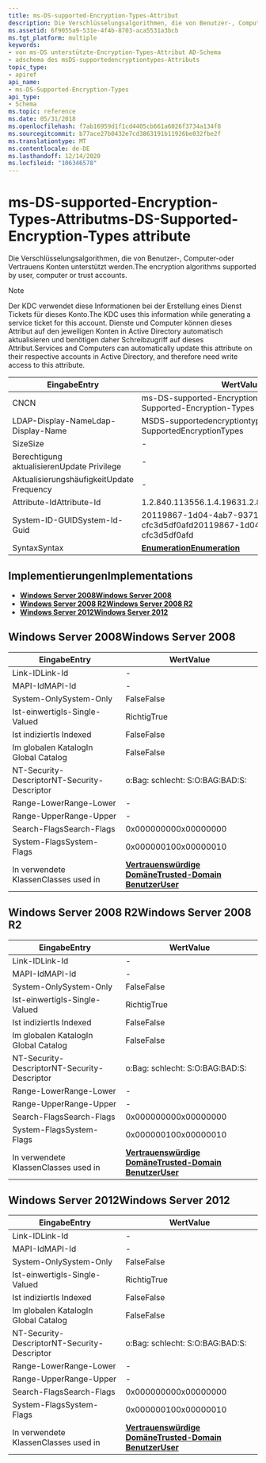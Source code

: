 ```yaml
---
title: ms-DS-supported-Encryption-Types-Attribut
description: Die Verschlüsselungsalgorithmen, die von Benutzer-, Computer-oder Vertrauens Konten unterstützt werden. Beachten Sie, dass der KDC diese Informationen beim Erstellen eines Dienst Tickets für dieses Konto verwendet.
ms.assetid: 6f9055a9-531e-4f4b-8703-aca5531a3bcb
ms.tgt_platform: multiple
keywords:
- von ms-DS unterstützte-Encryption-Types-Attribut AD-Schema
- adschema des msDS-supportedencryptiontypes-Attributs
topic_type:
- apiref
api_name:
- ms-DS-Supported-Encryption-Types
api_type:
- Schema
ms.topic: reference
ms.date: 05/31/2018
ms.openlocfilehash: f7ab16959d1f1cd4405cb661a6026f3734a134f8
ms.sourcegitcommit: b77ace27b0432e7cd3863191b11926be032fbe2f
ms.translationtype: MT
ms.contentlocale: de-DE
ms.lasthandoff: 12/14/2020
ms.locfileid: "106346578"
---
```

# <a name="ms-ds-supported-encryption-types-attribute"></a><span data-ttu-id="d66e4-105">ms-DS-supported-Encryption-Types-Attribut</span><span class="sxs-lookup"><span data-stu-id="d66e4-105">ms-DS-Supported-Encryption-Types attribute</span></span>

<span data-ttu-id="d66e4-106">Die Verschlüsselungsalgorithmen, die von Benutzer-, Computer-oder Vertrauens Konten unterstützt werden.</span><span class="sxs-lookup"><span data-stu-id="d66e4-106">The encryption algorithms supported by user, computer or trust accounts.</span></span>

> [!Note]  
> <span data-ttu-id="d66e4-107">Der KDC verwendet diese Informationen bei der Erstellung eines Dienst Tickets für dieses Konto.</span><span class="sxs-lookup"><span data-stu-id="d66e4-107">The KDC uses this information while generating a service ticket for this account.</span></span> <span data-ttu-id="d66e4-108">Dienste und Computer können dieses Attribut auf den jeweiligen Konten in Active Directory automatisch aktualisieren und benötigen daher Schreibzugriff auf dieses Attribut.</span><span class="sxs-lookup"><span data-stu-id="d66e4-108">Services and Computers can automatically update this attribute on their respective accounts in Active Directory, and therefore need write access to this attribute.</span></span>

 



| <span data-ttu-id="d66e4-109">Eingabe</span><span class="sxs-lookup"><span data-stu-id="d66e4-109">Entry</span></span> | <span data-ttu-id="d66e4-110">Wert</span><span class="sxs-lookup"><span data-stu-id="d66e4-110">Value</span></span> |
|-------------------|--------------------------------------|
| <span data-ttu-id="d66e4-111">CN</span><span class="sxs-lookup"><span data-stu-id="d66e4-111">CN</span></span>                | <span data-ttu-id="d66e4-112">ms-DS-supported-Encryption-Types</span><span class="sxs-lookup"><span data-stu-id="d66e4-112">ms-DS-Supported-Encryption-Types</span></span>     |
| <span data-ttu-id="d66e4-113">LDAP-Display-Name</span><span class="sxs-lookup"><span data-stu-id="d66e4-113">Ldap-Display-Name</span></span> | <span data-ttu-id="d66e4-114">MSDS-supportedencryptiontypes</span><span class="sxs-lookup"><span data-stu-id="d66e4-114">msDS-SupportedEncryptionTypes</span></span>        |
| <span data-ttu-id="d66e4-115">Size</span><span class="sxs-lookup"><span data-stu-id="d66e4-115">Size</span></span>              | \-                                   |
| <span data-ttu-id="d66e4-116">Berechtigung aktualisieren</span><span class="sxs-lookup"><span data-stu-id="d66e4-116">Update Privilege</span></span>  | \-                                   |
| <span data-ttu-id="d66e4-117">Aktualisierungshäufigkeit</span><span class="sxs-lookup"><span data-stu-id="d66e4-117">Update Frequency</span></span>  | \-                                   |
| <span data-ttu-id="d66e4-118">Attribute-Id</span><span class="sxs-lookup"><span data-stu-id="d66e4-118">Attribute-Id</span></span>      | <span data-ttu-id="d66e4-119">1.2.840.113556.1.4.1963</span><span class="sxs-lookup"><span data-stu-id="d66e4-119">1.2.840.113556.1.4.1963</span></span>              |
| <span data-ttu-id="d66e4-120">System-ID-GUID</span><span class="sxs-lookup"><span data-stu-id="d66e4-120">System-Id-Guid</span></span>    | <span data-ttu-id="d66e4-121">20119867-1d04-4ab7-9371-cfc3d5df0afd</span><span class="sxs-lookup"><span data-stu-id="d66e4-121">20119867-1d04-4ab7-9371-cfc3d5df0afd</span></span> |
| <span data-ttu-id="d66e4-122">Syntax</span><span class="sxs-lookup"><span data-stu-id="d66e4-122">Syntax</span></span>            | [<span data-ttu-id="d66e4-123">**Enumeration**</span><span class="sxs-lookup"><span data-stu-id="d66e4-123">**Enumeration**</span></span>](s-enumeration.md) |



## <a name="implementations"></a><span data-ttu-id="d66e4-124">Implementierungen</span><span class="sxs-lookup"><span data-stu-id="d66e4-124">Implementations</span></span>

-   [<span data-ttu-id="d66e4-125">**Windows Server 2008**</span><span class="sxs-lookup"><span data-stu-id="d66e4-125">**Windows Server 2008**</span></span>](#windows-server-2008)
-   [<span data-ttu-id="d66e4-126">**Windows Server 2008 R2**</span><span class="sxs-lookup"><span data-stu-id="d66e4-126">**Windows Server 2008 R2**</span></span>](#windows-server-2008-r2)
-   [<span data-ttu-id="d66e4-127">**Windows Server 2012**</span><span class="sxs-lookup"><span data-stu-id="d66e4-127">**Windows Server 2012**</span></span>](#windows-server-2012)

## <a name="windows-server-2008"></a><span data-ttu-id="d66e4-128">Windows Server 2008</span><span class="sxs-lookup"><span data-stu-id="d66e4-128">Windows Server 2008</span></span>



| <span data-ttu-id="d66e4-129">Eingabe</span><span class="sxs-lookup"><span data-stu-id="d66e4-129">Entry</span></span> | <span data-ttu-id="d66e4-130">Wert</span><span class="sxs-lookup"><span data-stu-id="d66e4-130">Value</span></span> |
|------------------------|----------------------------------------------------------------------------------------|
| <span data-ttu-id="d66e4-131">Link-ID</span><span class="sxs-lookup"><span data-stu-id="d66e4-131">Link-Id</span></span>                | \-                                                                                     |
| <span data-ttu-id="d66e4-132">MAPI-Id</span><span class="sxs-lookup"><span data-stu-id="d66e4-132">MAPI-Id</span></span>                | \-                                                                                     |
| <span data-ttu-id="d66e4-133">System-Only</span><span class="sxs-lookup"><span data-stu-id="d66e4-133">System-Only</span></span>            | <span data-ttu-id="d66e4-134">False</span><span class="sxs-lookup"><span data-stu-id="d66e4-134">False</span></span>                                                                                  |
| <span data-ttu-id="d66e4-135">Ist-einwertig</span><span class="sxs-lookup"><span data-stu-id="d66e4-135">Is-Single-Valued</span></span>       | <span data-ttu-id="d66e4-136">Richtig</span><span class="sxs-lookup"><span data-stu-id="d66e4-136">True</span></span>                                                                                   |
| <span data-ttu-id="d66e4-137">Ist indiziert</span><span class="sxs-lookup"><span data-stu-id="d66e4-137">Is Indexed</span></span>             | <span data-ttu-id="d66e4-138">False</span><span class="sxs-lookup"><span data-stu-id="d66e4-138">False</span></span>                                                                                  |
| <span data-ttu-id="d66e4-139">Im globalen Katalog</span><span class="sxs-lookup"><span data-stu-id="d66e4-139">In Global Catalog</span></span>      | <span data-ttu-id="d66e4-140">False</span><span class="sxs-lookup"><span data-stu-id="d66e4-140">False</span></span>                                                                                  |
| <span data-ttu-id="d66e4-141">NT-Security-Descriptor</span><span class="sxs-lookup"><span data-stu-id="d66e4-141">NT-Security-Descriptor</span></span> | <span data-ttu-id="d66e4-142">o:Bag: schlecht: S:</span><span class="sxs-lookup"><span data-stu-id="d66e4-142">O:BAG:BAD:S:</span></span>                                                                           |
| <span data-ttu-id="d66e4-143">Range-Lower</span><span class="sxs-lookup"><span data-stu-id="d66e4-143">Range-Lower</span></span>            | \-                                                                                     |
| <span data-ttu-id="d66e4-144">Range-Upper</span><span class="sxs-lookup"><span data-stu-id="d66e4-144">Range-Upper</span></span>            | \-                                                                                     |
| <span data-ttu-id="d66e4-145">Search-Flags</span><span class="sxs-lookup"><span data-stu-id="d66e4-145">Search-Flags</span></span>           | <span data-ttu-id="d66e4-146">0x00000000</span><span class="sxs-lookup"><span data-stu-id="d66e4-146">0x00000000</span></span>                                                                             |
| <span data-ttu-id="d66e4-147">System-Flags</span><span class="sxs-lookup"><span data-stu-id="d66e4-147">System-Flags</span></span>           | <span data-ttu-id="d66e4-148">0x00000010</span><span class="sxs-lookup"><span data-stu-id="d66e4-148">0x00000010</span></span>                                                                             |
| <span data-ttu-id="d66e4-149">In verwendete Klassen</span><span class="sxs-lookup"><span data-stu-id="d66e4-149">Classes used in</span></span>        | [<span data-ttu-id="d66e4-150">**Vertrauenswürdige Domäne**</span><span class="sxs-lookup"><span data-stu-id="d66e4-150">**Trusted-Domain**</span></span>](c-trusteddomain.md)<br/> [<span data-ttu-id="d66e4-151">**Benutzer**</span><span class="sxs-lookup"><span data-stu-id="d66e4-151">**User**</span></span>](c-user.md)<br/> |



## <a name="windows-server-2008-r2"></a><span data-ttu-id="d66e4-152">Windows Server 2008 R2</span><span class="sxs-lookup"><span data-stu-id="d66e4-152">Windows Server 2008 R2</span></span>



| <span data-ttu-id="d66e4-153">Eingabe</span><span class="sxs-lookup"><span data-stu-id="d66e4-153">Entry</span></span> | <span data-ttu-id="d66e4-154">Wert</span><span class="sxs-lookup"><span data-stu-id="d66e4-154">Value</span></span> |
|------------------------|----------------------------------------------------------------------------------------|
| <span data-ttu-id="d66e4-155">Link-ID</span><span class="sxs-lookup"><span data-stu-id="d66e4-155">Link-Id</span></span>                | \-                                                                                     |
| <span data-ttu-id="d66e4-156">MAPI-Id</span><span class="sxs-lookup"><span data-stu-id="d66e4-156">MAPI-Id</span></span>                | \-                                                                                     |
| <span data-ttu-id="d66e4-157">System-Only</span><span class="sxs-lookup"><span data-stu-id="d66e4-157">System-Only</span></span>            | <span data-ttu-id="d66e4-158">False</span><span class="sxs-lookup"><span data-stu-id="d66e4-158">False</span></span>                                                                                  |
| <span data-ttu-id="d66e4-159">Ist-einwertig</span><span class="sxs-lookup"><span data-stu-id="d66e4-159">Is-Single-Valued</span></span>       | <span data-ttu-id="d66e4-160">Richtig</span><span class="sxs-lookup"><span data-stu-id="d66e4-160">True</span></span>                                                                                   |
| <span data-ttu-id="d66e4-161">Ist indiziert</span><span class="sxs-lookup"><span data-stu-id="d66e4-161">Is Indexed</span></span>             | <span data-ttu-id="d66e4-162">False</span><span class="sxs-lookup"><span data-stu-id="d66e4-162">False</span></span>                                                                                  |
| <span data-ttu-id="d66e4-163">Im globalen Katalog</span><span class="sxs-lookup"><span data-stu-id="d66e4-163">In Global Catalog</span></span>      | <span data-ttu-id="d66e4-164">False</span><span class="sxs-lookup"><span data-stu-id="d66e4-164">False</span></span>                                                                                  |
| <span data-ttu-id="d66e4-165">NT-Security-Descriptor</span><span class="sxs-lookup"><span data-stu-id="d66e4-165">NT-Security-Descriptor</span></span> | <span data-ttu-id="d66e4-166">o:Bag: schlecht: S:</span><span class="sxs-lookup"><span data-stu-id="d66e4-166">O:BAG:BAD:S:</span></span>                                                                           |
| <span data-ttu-id="d66e4-167">Range-Lower</span><span class="sxs-lookup"><span data-stu-id="d66e4-167">Range-Lower</span></span>            | \-                                                                                     |
| <span data-ttu-id="d66e4-168">Range-Upper</span><span class="sxs-lookup"><span data-stu-id="d66e4-168">Range-Upper</span></span>            | \-                                                                                     |
| <span data-ttu-id="d66e4-169">Search-Flags</span><span class="sxs-lookup"><span data-stu-id="d66e4-169">Search-Flags</span></span>           | <span data-ttu-id="d66e4-170">0x00000000</span><span class="sxs-lookup"><span data-stu-id="d66e4-170">0x00000000</span></span>                                                                             |
| <span data-ttu-id="d66e4-171">System-Flags</span><span class="sxs-lookup"><span data-stu-id="d66e4-171">System-Flags</span></span>           | <span data-ttu-id="d66e4-172">0x00000010</span><span class="sxs-lookup"><span data-stu-id="d66e4-172">0x00000010</span></span>                                                                             |
| <span data-ttu-id="d66e4-173">In verwendete Klassen</span><span class="sxs-lookup"><span data-stu-id="d66e4-173">Classes used in</span></span>        | [<span data-ttu-id="d66e4-174">**Vertrauenswürdige Domäne**</span><span class="sxs-lookup"><span data-stu-id="d66e4-174">**Trusted-Domain**</span></span>](c-trusteddomain.md)<br/> [<span data-ttu-id="d66e4-175">**Benutzer**</span><span class="sxs-lookup"><span data-stu-id="d66e4-175">**User**</span></span>](c-user.md)<br/> |



## <a name="windows-server-2012"></a><span data-ttu-id="d66e4-176">Windows Server 2012</span><span class="sxs-lookup"><span data-stu-id="d66e4-176">Windows Server 2012</span></span>



| <span data-ttu-id="d66e4-177">Eingabe</span><span class="sxs-lookup"><span data-stu-id="d66e4-177">Entry</span></span> | <span data-ttu-id="d66e4-178">Wert</span><span class="sxs-lookup"><span data-stu-id="d66e4-178">Value</span></span> |
|------------------------|----------------------------------------------------------------------------------------|
| <span data-ttu-id="d66e4-179">Link-ID</span><span class="sxs-lookup"><span data-stu-id="d66e4-179">Link-Id</span></span>                | \-                                                                                     |
| <span data-ttu-id="d66e4-180">MAPI-Id</span><span class="sxs-lookup"><span data-stu-id="d66e4-180">MAPI-Id</span></span>                | \-                                                                                     |
| <span data-ttu-id="d66e4-181">System-Only</span><span class="sxs-lookup"><span data-stu-id="d66e4-181">System-Only</span></span>            | <span data-ttu-id="d66e4-182">False</span><span class="sxs-lookup"><span data-stu-id="d66e4-182">False</span></span>                                                                                  |
| <span data-ttu-id="d66e4-183">Ist-einwertig</span><span class="sxs-lookup"><span data-stu-id="d66e4-183">Is-Single-Valued</span></span>       | <span data-ttu-id="d66e4-184">Richtig</span><span class="sxs-lookup"><span data-stu-id="d66e4-184">True</span></span>                                                                                   |
| <span data-ttu-id="d66e4-185">Ist indiziert</span><span class="sxs-lookup"><span data-stu-id="d66e4-185">Is Indexed</span></span>             | <span data-ttu-id="d66e4-186">False</span><span class="sxs-lookup"><span data-stu-id="d66e4-186">False</span></span>                                                                                  |
| <span data-ttu-id="d66e4-187">Im globalen Katalog</span><span class="sxs-lookup"><span data-stu-id="d66e4-187">In Global Catalog</span></span>      | <span data-ttu-id="d66e4-188">False</span><span class="sxs-lookup"><span data-stu-id="d66e4-188">False</span></span>                                                                                  |
| <span data-ttu-id="d66e4-189">NT-Security-Descriptor</span><span class="sxs-lookup"><span data-stu-id="d66e4-189">NT-Security-Descriptor</span></span> | <span data-ttu-id="d66e4-190">o:Bag: schlecht: S:</span><span class="sxs-lookup"><span data-stu-id="d66e4-190">O:BAG:BAD:S:</span></span>                                                                           |
| <span data-ttu-id="d66e4-191">Range-Lower</span><span class="sxs-lookup"><span data-stu-id="d66e4-191">Range-Lower</span></span>            | \-                                                                                     |
| <span data-ttu-id="d66e4-192">Range-Upper</span><span class="sxs-lookup"><span data-stu-id="d66e4-192">Range-Upper</span></span>            | \-                                                                                     |
| <span data-ttu-id="d66e4-193">Search-Flags</span><span class="sxs-lookup"><span data-stu-id="d66e4-193">Search-Flags</span></span>           | <span data-ttu-id="d66e4-194">0x00000000</span><span class="sxs-lookup"><span data-stu-id="d66e4-194">0x00000000</span></span>                                                                             |
| <span data-ttu-id="d66e4-195">System-Flags</span><span class="sxs-lookup"><span data-stu-id="d66e4-195">System-Flags</span></span>           | <span data-ttu-id="d66e4-196">0x00000010</span><span class="sxs-lookup"><span data-stu-id="d66e4-196">0x00000010</span></span>                                                                             |
| <span data-ttu-id="d66e4-197">In verwendete Klassen</span><span class="sxs-lookup"><span data-stu-id="d66e4-197">Classes used in</span></span>        | [<span data-ttu-id="d66e4-198">**Vertrauenswürdige Domäne**</span><span class="sxs-lookup"><span data-stu-id="d66e4-198">**Trusted-Domain**</span></span>](c-trusteddomain.md)<br/> [<span data-ttu-id="d66e4-199">**Benutzer**</span><span class="sxs-lookup"><span data-stu-id="d66e4-199">**User**</span></span>](c-user.md)<br/> |



 

 





